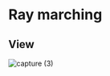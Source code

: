 # Ray marching

## View

![capture (3)](https://user-images.githubusercontent.com/71877725/107847844-f934b080-6dff-11eb-8fe0-6aea566b7e7b.gif)
